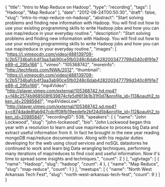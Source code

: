 {
  "title": "Intro to Map Reduce on Hadoop",
  "type": "recording",
  "tags": [
    "Hadoop",
    "Map Reduce"
  ],
  "date": "2012-08-24T00:50:30",
  "draft": false,
  "slug": "intro-to-map-reduce-on-hadoop",
  "abstract": "Start solving problems and finding new information with Hadoop. You will find out how to use your existing programming skills to write Hadoop jobs and how you can use map/reduce in your everyday routine.",
  "description": "Start solving problems and finding new information with Hadoop. You will find out how to use your existing programming skills to write Hadoop jobs and how you can use map/reduce in your everyday routine.",
  "images": [
    "https://i.vimeocdn.com/video/488139709-1c2b5734bafcb4f3aa3ab90ce5fb0248c6dab4282003477799d340c6f91e7e89-d_295x166"
  ],
  "vimeo": "105368742",
  "moreinfo": "http://techfests.com/NWA/2012",
  "thumbnail": "https://i.vimeocdn.com/video/488139709-1c2b5734bafcb4f3aa3ab90ce5fb0248c6dab4282003477799d340c6f91e7e89-d_295x166",
  "mp4Video": "http://player.vimeo.com/external/105368742.hd.mp4?s=f48c2574b968508f639874cfe5df6f3b1b31f0d7&profile_id=113&oauth2_token_id=20985841",
  "mp4VideoLow": "http://player.vimeo.com/external/105368742.sd.mp4?s=c874dade8fab947cdcff08fb19eedefe2bf24d5b&profile_id=112&oauth2_token_id=20985841",
  "recordingID": 538,
  "speakers": [
    {
      "name": "John Lockwood",
      "slug": "john-lockwood",
      "bio": "John Lockwood began this year with a resolution to learn and use map/reduce to process big Data and extract useful information from it. In fact he brought in the new year reading mongoDB map/reduce documentation. Along with his regular duties developing for the web using cloud services and noSQL datastores he continued to work and learn big Data wrangling techniques, performing many iterations of map/reduces to find cool and useful information. Now it's time to spread some insights and techniques.",
      "count": 2
    }
  ],
  "ugtvtags": [
    {
      "name": "Hadoop",
      "slug": "hadoop",
      "count": 4
    },
    {
      "name": "Map Reduce",
      "slug": "map-reduce",
      "count": 1
    }
  ],
  "meetups": [
    {
      "name": "North West Arkansas Tech Fest",
      "slug": "north-west-arkansas-tech-fest",
      "count": 9
    }
  ]
}